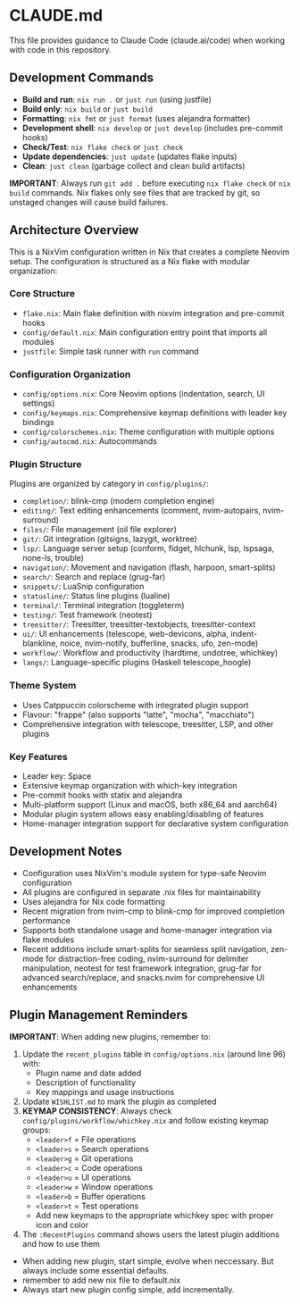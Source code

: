 # CLAUDE.md

This file provides guidance to Claude Code (claude.ai/code) when working with code in this repository.

## Development Commands

- **Build and run**: `nix run .` or `just run` (using justfile)
- **Build only**: `nix build` or `just build`
- **Formatting**: `nix fmt` or `just format` (uses alejandra formatter)
- **Development shell**: `nix develop` or `just develop` (includes pre-commit hooks)
- **Check/Test**: `nix flake check` or `just check`
- **Update dependencies**: `just update` (updates flake inputs)
- **Clean**: `just clean` (garbage collect and clean build artifacts)

**IMPORTANT**: Always run `git add .` before executing `nix flake check` or `nix build` commands. Nix flakes only see files that are tracked by git, so unstaged changes will cause build failures.

## Architecture Overview

This is a NixVim configuration written in Nix that creates a complete Neovim setup. The configuration is structured as a Nix flake with modular organization:

### Core Structure
- `flake.nix`: Main flake definition with nixvim integration and pre-commit hooks
- `config/default.nix`: Main configuration entry point that imports all modules
- `justfile`: Simple task runner with `run` command

### Configuration Organization
- `config/options.nix`: Core Neovim options (indentation, search, UI settings)
- `config/keymaps.nix`: Comprehensive keymap definitions with leader key bindings
- `config/colorschemes.nix`: Theme configuration with multiple options
- `config/autocmd.nix`: Autocommands

### Plugin Structure
Plugins are organized by category in `config/plugins/`:
- `completion/`: blink-cmp (modern completion engine)
- `editing/`: Text editing enhancements (comment, nvim-autopairs, nvim-surround)
- `files/`: File management (oil file explorer)
- `git/`: Git integration (gitsigns, lazygit, worktree)
- `lsp/`: Language server setup (conform, fidget, hlchunk, lsp, lspsaga, none-ls, trouble)
- `navigation/`: Movement and navigation (flash, harpoon, smart-splits)
- `search/`: Search and replace (grug-far)
- `snippets/`: LuaSnip configuration
- `statusline/`: Status line plugins (lualine)
- `terminal/`: Terminal integration (toggleterm)
- `testing/`: Test framework (neotest)
- `treesitter/`: Treesitter, treesitter-textobjects, treesitter-context
- `ui/`: UI enhancements (telescope, web-devicons, alpha, indent-blankline, noice, nvim-notify, bufferline, snacks, ufo, zen-mode)
- `workflow/`: Workflow and productivity (hardtime, undotree, whichkey)
- `langs/`: Language-specific plugins (Haskell telescope_hoogle)

### Theme System
- Uses Catppuccin colorscheme with integrated plugin support
- Flavour: "frappe" (also supports "latte", "mocha", "macchiato")
- Comprehensive integration with telescope, treesitter, LSP, and other plugins

### Key Features
- Leader key: Space
- Extensive keymap organization with which-key integration
- Pre-commit hooks with statix and alejandra
- Multi-platform support (Linux and macOS, both x86_64 and aarch64)
- Modular plugin system allows easy enabling/disabling of features
- Home-manager integration support for declarative system configuration

## Development Notes

- Configuration uses NixVim's module system for type-safe Neovim configuration
- All plugins are configured in separate .nix files for maintainability
- Uses alejandra for Nix code formatting
- Recent migration from nvim-cmp to blink-cmp for improved completion performance
- Supports both standalone usage and home-manager integration via flake modules
- Recent additions include smart-splits for seamless split navigation, zen-mode for distraction-free coding, nvim-surround for delimiter manipulation, neotest for test framework integration, grug-far for advanced search/replace, and snacks.nvim for comprehensive UI enhancements

## Plugin Management Reminders

**IMPORTANT**: When adding new plugins, remember to:
1. Update the `recent_plugins` table in `config/options.nix` (around line 96) with:
   - Plugin name and date added
   - Description of functionality
   - Key mappings and usage instructions
2. Update `WISHLIST.md` to mark the plugin as completed
3. **KEYMAP CONSISTENCY**: Always check `config/plugins/workflow/whichkey.nix` and follow existing keymap groups:
   - `<leader>f` = File operations
   - `<leader>s` = Search operations  
   - `<leader>g` = Git operations
   - `<leader>c` = Code operations
   - `<leader>u` = UI operations
   - `<leader>w` = Window operations
   - `<leader>b` = Buffer operations
   - `<leader>t` = Test operations
   - Add new keymaps to the appropriate whichkey spec with proper icon and color
4. The `:RecentPlugins` command shows users the latest plugin additions and how to use them
- When adding new plugin, start simple, evolve when neccessary. But always include some essential defaults.
- remember to add new nix file to default.nix
- Always start new plugin config simple, add incrementally.